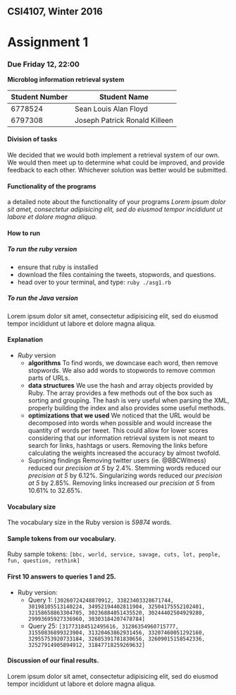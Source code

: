 ## CSI4107, Winter 2016
# Assignment 1
### Due Friday 12, 22:00
**Microblog information retrieval system**

|Student Number|Student Name|
|---|---|
|6778524|Sean Louis Alan Floyd|
|6797308|Joseph Patrick Ronald Killeen|

#### Division of tasks

We decided that we would both implement a retrieval system of our own. We would then meet up to determine what could be improved, and provide feedback to each other. Whichever solution was better would be submitted.

#### Functionality of the programs
a detailed note about the functionality of your programs
_Lorem ipsum dolor sit amet, consectetur adipisicing elit, sed do eiusmod
tempor incididunt ut labore et dolore magna aliqua._

#### How to run

##### To run the ruby version

+ ensure that ruby is installed
+ download the files containing the tweets, stopwords, and questions.
+ head over to your terminal, and type: `ruby ./asg1.rb`

##### To run the Java version
Lorem ipsum dolor sit amet, consectetur adipisicing elit, sed do eiusmod tempor incididunt ut labore et dolore magna aliqua.

#### Explanation
+ _Ruby_ version
  + **algorithms**
  To find words, we downcase each word, then remove stopwords. We also add words to stopwords to remove common parts of URLs.
  + **data structures**
  We use the hash and array objects provided by Ruby. The array provides a few methods out of the box such as sorting and grouping. The hash is very useful when parsing the XML, properly building the index and also provides some useful methods.
  + **optimizations that we used**
  We noticed that the URL would be decomposed into words when possible and would increase the quantity of words per tweet. This could allow for lower scores considering that our information retrieval system is not meant to search for links, hashtags or users. Removing the links before calculating the weights increased the accuracy by almost twofold.
  + Suprising findings
  Removing twitter users (ie. @BBCWitness) reduced our _precision at 5_ by 2.4%.
  Stemming words reduced our _precision at 5_ by 6.12%.
  Singularizing words reduced our _precision at 5_ by 2.85%.
  Removing links increased our _precision at 5_ from 10.61% to 32.65%.

#### Vocabulary size
The vocabulary size in the Ruby version is _59874_ words.

#### Sample tokens from our vocabulary.
Ruby sample tokens: `[bbc, world, service, savage, cuts, lot, people, fun, question, rethink]`

#### First 10 answers to queries 1 and 25.
- Ruby version:
  - Query 1: `[30260724248870912, 33823403328671744, 30198105513140224, 34952194402811904, 32504175552102401, 32158658863304705, 30236884051435520, 30244402504929280, 29993695927336960, 30303184207478784]`
  - Query 25: `[31773184512495616, 31286354960715777, 31550836899323904, 31320463862931456, 33207460051292160, 32955753920733184, 32685391781830656, 32609015158542336, 32527914905894912, 31847718259269632]`

#### Discussion of our final results.
 Lorem ipsum dolor sit amet, consectetur adipisicing elit, sed do eiusmod tempor incididunt ut labore et dolore magna aliqua.
